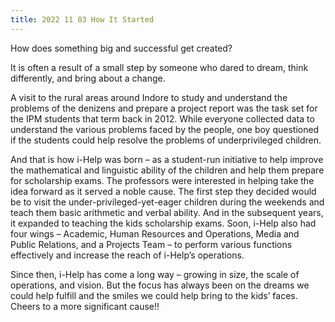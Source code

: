```yaml
---
title: 2022 11 03 How It Started
---
```


How does something big and successful get created?

It is often a result of a small step by someone who dared to dream, think differently, and bring about a change.

A visit to the rural areas around Indore to study and understand the problems of the denizens and prepare a project report was the task set for the IPM students that term back in 2012. While everyone collected data to understand the various problems faced by the people, one boy questioned if the students could help resolve the problems of underprivileged children.

And that is how i-Help was born – as a student-run initiative to help improve the mathematical and linguistic ability of the children and help them prepare for scholarship exams. The professors were interested in helping take the idea forward as it served a noble cause. The first step they decided would be to visit the under-privileged-yet-eager children during the weekends and teach them basic arithmetic and verbal ability. And in the subsequent years, it expanded to teaching the kids scholarship exams. Soon, i-Help also had four wings – Academic, Human Resources and Operations, Media and Public Relations, and a Projects Team – to perform various functions effectively and increase the reach of i-Help’s operations.

Since then, i-Help has come a long way – growing in size, the scale of operations, and vision. But the focus has always been on the dreams we could help fulfill and the smiles we could help bring to the kids’ faces. Cheers to a more significant cause!!
